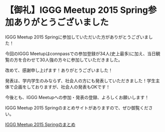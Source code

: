 # 【御礼】IGGG Meetup 2015 Spring参加ありがとうございました

IGGG Meetup 2015 Springに参加していただいた方がありがとうございました！

今回のIGGG Meetupはconnpassでの参加登録が34人(史上最多)に加え、当日観覧の方を合わせて30人強の方々に参加していただきました。

改めて、感謝申し上げます！ありがとうございました！

発表は、学内学生のみならず、社会人の方にも発表していただきました！学生主体で企画をしておりますが、社会人の発表もOKです！

今後とも、IGGG Meetupへの参加・発表の登録、よろしくお願いします！

IGGG Meetup 2015 Springのまとめサイトがありますので、ぜひ御覧ください。

[IGGG Meetup 2015 Springのまとめ](//www.iggg.org/wiki/?IGGG%20Meetup%202015%20Spring)